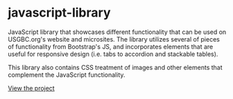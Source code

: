 # javascript-library

JavaScript library that showcases different functionality that can be used on USGBC.org's website and microsites. The library utilizes several of pieces of functionality from Bootstrap's JS, and incorporates elements that are useful for responsive design (i.e. tabs to accordion and stackable tables).

This library also contains CSS treatment of images and other elements that complement the JavaScript functionality.

[View the project](https://megancoyle.github.io/javascript-library/)
